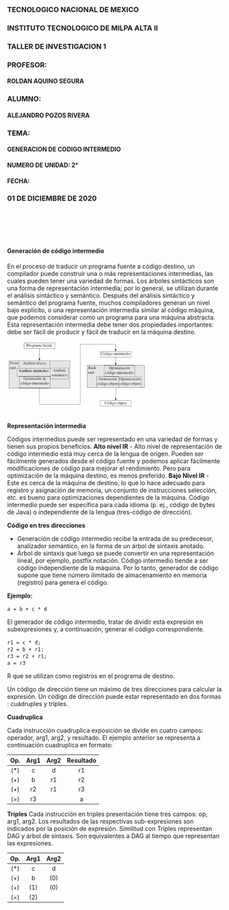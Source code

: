 
### TECNOLOGICO NACIONAL DE MEXICO

### INSTITUTO TECNOLOGICO DE MILPA ALTA II

### TALLER DE INVESTIGACION 1
 
### PROFESOR:
#### ROLDAN AQUINO SEGURA 
### ALUMNO:
#### ALEJANDRO POZOS RIVERA

### TEMA:
#### GENERACION DE CODIGO INTERMEDIO
#### NUMERO DE UNIDAD: 2°

#### FECHA: 
### 01 DE DICIEMBRE DE 2020


<br>
<br>
<br>
<br>

#### Generación de código intermedio 

En el proceso de traducir un programa fuente a código destino, un compilador puede construir una o más representaciones intermedias, las cuales pueden tener una variedad de formas. Los árboles sintácticos son una forma de representación intermedia; por lo general, se utilizan durante el análisis sintáctico y semántico.
Después del análisis sintáctico y semántico del programa fuente, muchos compiladores generan un nivel bajo explícito, o una representación intermedia similar al código máquina, que podemos considerar como un programa para una máquina abstracta. Esta representación intermedia debe tener dos propiedades importantes: debe ser fácil de producir y fácil de traducir en la máquina destino.
 <br>

<img src="img/codigo_intermedio.png">

<br>
<br>

**Representación intermedia**

Códigos intermedios puede ser representado en una variedad de formas y tienen sus propios beneficios.
**Alto nivel IR** - Alto nivel de representación de código intermedio está muy cerca de la lengua de origen. Pueden ser fácilmente generados desde el código fuente y podemos aplicar fácilmente modificaciones de código para mejorar el rendimiento. Pero para optimización de la máquina destino, es menos preferido.
**Bajo Nivel IR** - Este es cerca de la máquina de destino, lo que lo hace adecuado para registro y asignación de memoria, un conjunto de instrucciones selección, etc. es bueno para optimizaciones dependientes de la máquina.
Código intermedio puede ser específica para cada idioma (p. ej., código de bytes de Java) o independiente de la lengua (tres-código de dirección).

**Código en tres direcciones**

- Generación de código intermedio recibe la entrada de su predecesor, analizador semántico, en la forma de un árbol de sintaxis anotado. 
- Árbol de sintaxis que luego se puede convertir en una representación lineal, por ejemplo, postfix notación. Código intermedio tiende a ser código independiente de la máquina. Por lo tanto, generador de código supone que tiene número ilimitado de almacenamiento en memoria (registro) para genera el código. 

**Ejemplo:**
```
a = b + c * d
```

El generador de código intermedio, tratar de dividir esta expresión en subexpresiones y, a continuación, generar el código correspondiente.
```
r1 = c * d;
r2 = b + r1; 
r3 = r2 + r1;
a = r3
```
R que se utilizan como registros en el programa de destino.

Un código de dirección tiene un máximo de tres direcciones para calcular la expresión. Un código de dirección puede estar representado en dos formas : cuádruples y triples.


**Cuadruplica**

Cada instrucción cuadruplica exposición se divide en cuatro campos: operador, arg1, arg2, y resultado. El ejemplo anterior se representa a continuación cuadruplica en formato:

Op. | Arg1 | Arg2 | Resultado
:------------: | :-----------: | :-----------: | :-----------:
(*) | c | d | r1
(+) | b | r1 | r2
(+) | r2 | r1 | r3
(=) | r3 |  | a

**Triples**
Cada instrucción en triples presentación tiene tres campos: op, arg1, arg2. Los resultados de las respectivas sub-expresiones son indicados por la posición de expresión. Similitud con Triples representan DAG y árbol de sintaxis. Son equivalentes a DAG al tiempo que representan las expresiones.

Op. | Arg1 | Arg2 
:------------: | :-----------: | :-----------:
(*) | c | d 
(+) | b | (0)
(+) | (1) | (0)
(=) | (2) | 





